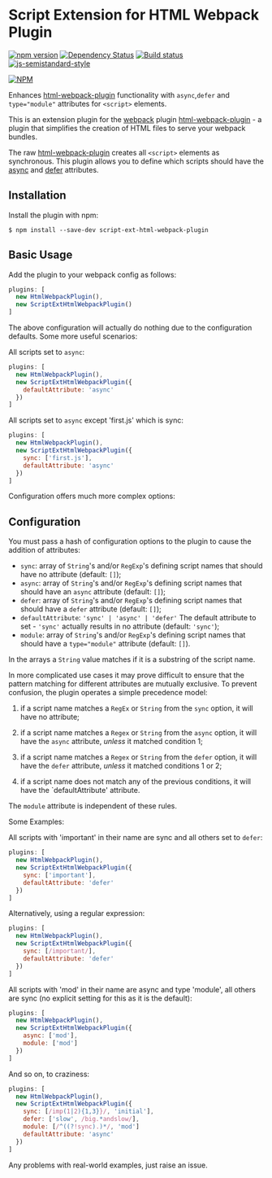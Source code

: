 Script Extension for HTML Webpack Plugin
========================================
[![npm version](https://badge.fury.io/js/script-ext-html-webpack-plugin.svg)](http://badge.fury.io/js/script-ext-html-webpack-plugin) [![Dependency Status](https://david-dm.org/numical/script-ext-html-webpack-plugin.svg)](https://david-dm.org/numical/script-ext-html-webpack-plugin) [![Build status](https://travis-ci.org/numical/script-ext-html-webpack-plugin.svg)](https://travis-ci.org/numical/script-ext-html-webpack-plugin) [![js-semistandard-style](https://img.shields.io/badge/code%20style-semistandard-brightgreen.svg?style=flat-square)](https://github.com/Flet/semistandard)

[![NPM](https://nodei.co/npm/script-ext-html-webpack-plugin.png?downloads=true&downloadRank=true&stars=true)](https://nodei.co/npm/script-ext-html-webpack-plugin/)


Enhances [html-webpack-plugin](https://github.com/ampedandwired/html-webpack-plugin)
functionality with `async`,`defer` and `type="module"` attributes for `<script>` elements. 

This is an extension plugin for the [webpack](http://webpack.github.io) plugin [html-webpack-plugin](https://github.com/ampedandwired/html-webpack-plugin) - a plugin that simplifies the creation of HTML files to serve your webpack bundles.

The raw [html-webpack-plugin](https://github.com/ampedandwired/html-webpack-plugin) creates all `<script>` elements as synchronous.  This plugin allows you to define which scripts should have the [async](https://developer.mozilla.org/en-US/docs/Web/HTML/Element/script#Attributes) and [defer](https://developer.mozilla.org/en-US/docs/Web/HTML/Element/script#Attributes) attributes.

Installation
------------
Install the plugin with npm:
```shell
$ npm install --save-dev script-ext-html-webpack-plugin
```

Basic Usage
-----------
Add the plugin to your webpack config as follows: 

```javascript
plugins: [
  new HtmlWebpackPlugin(),
  new ScriptExtHtmlWebpackPlugin()
]  
```
The above configuration will actually do nothing due to the configuration defaults. Some more useful scenarios:

All scripts set to `async`:
```javascript
plugins: [
  new HtmlWebpackPlugin(),
  new ScriptExtHtmlWebpackPlugin({
    defaultAttribute: 'async'
  })
]  
```

All scripts set to `async` except 'first.js' which is sync:
```javascript
plugins: [
  new HtmlWebpackPlugin(),
  new ScriptExtHtmlWebpackPlugin({
    sync: ['first.js'],
    defaultAttribute: 'async'
  })
]  
```

Configuration offers much more complex options:

Configuration
-------------
You must pass a hash of configuration options to the plugin to cause the addition of attributes:
- `sync`: array of `String`'s and/or `RegExp`'s defining script names that should have no attribute (default: `[]`);
- `async`: array of `String`'s and/or `RegExp`'s defining script names that should have an `async` attribute (default: `[]`);
- `defer`: array of `String`'s and/or `RegExp`'s defining script names that should have a `defer` attribute (default: `[]`);
- `defaultAttribute`: `'sync' | 'async' | 'defer'` The default attribute to set - `'sync'` actually results in no attribute (default: `'sync'`);
- `module`: array of `String`'s and/or `RegExp`'s defining script names that should have a
`type="module"` attribute (default: `[]`).

In the arrays a `String` value matches if it is a substring of the script name.

In more complicated use cases it may prove difficult to ensure that the pattern matching for different attributes are mutually exclusive.  To prevent confusion, the plugin operates a simple precedence model:

1. if a script name matches a `RegEx` or `String` from the `sync` option, it will have no attribute;

2. if a script name matches a `Regex` or `String` from the `async` option, it will have the `async` attribute, *unless* it matched condition 1;

3. if a script name matches a `Regex` or `String` from the `defer` option, it will have the `defer`
   attribute, *unless* it matched conditions 1 or 2;

4. if a script name does not match any of the previous conditions, it will have the `defaultAttribute' attribute.

The `module` attribute is independent of these rules.

Some Examples:

All scripts with 'important' in their name are sync and all others set to `defer`:
```javascript
plugins: [
  new HtmlWebpackPlugin(),
  new ScriptExtHtmlWebpackPlugin({
    sync: ['important'],
    defaultAttribute: 'defer'
  })
]  
```

Alternatively, using a regular expression:
```javascript
plugins: [
  new HtmlWebpackPlugin(),
  new ScriptExtHtmlWebpackPlugin({
    sync: [/important/],
    defaultAttribute: 'defer'
  })
]  
```

All scripts with 'mod' in their name are async and type 'module', all others are sync (no explicit setting for this as it is the default):
```javascript
plugins: [
  new HtmlWebpackPlugin(),
  new ScriptExtHtmlWebpackPlugin({
    async: ['mod'],
    module: ['mod']
  })
]  
```

And so on, to craziness:
```javascript
plugins: [
  new HtmlWebpackPlugin(),
  new ScriptExtHtmlWebpackPlugin({
    sync: [/imp(1|2){1,3}}/, 'initial'],
    defer: ['slow', /big.*andslow/],
    module: [/^((?!sync).)*/, 'mod']
    defaultAttribute: 'async'
  })
]  
```

Any problems with real-world examples, just raise an issue.  

